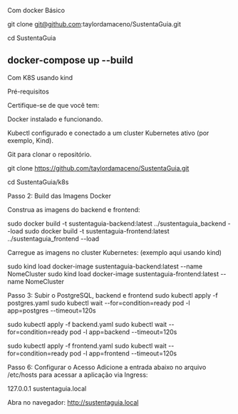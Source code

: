 Com docker Básico

git clone git@github.com:taylordamaceno/SustentaGuia.git

cd SustentaGuia

docker-compose up --build
----------
Com K8S usando kind

Pré-requisitos

Certifique-se de que você tem:

Docker instalado e funcionando.

Kubectl configurado e conectado a um cluster Kubernetes ativo (por exemplo, Kind).

Git para clonar o repositório.



git clone https://github.com/taylordamaceno/SustentaGuia.git

cd SustentaGuia/k8s

Passo 2: Build das Imagens Docker

Construa as imagens do backend e frontend:

sudo docker build -t sustentaguia-backend:latest ../sustentaguia_backend --load
sudo docker build -t sustentaguia-frontend:latest ../sustentaguia_frontend --load

Carregue as imagens no cluster Kubernetes: (exemplo aqui usando kind)

sudo kind load docker-image sustentaguia-backend:latest --name NomeCluster
sudo kind load docker-image sustentaguia-frontend:latest --name NomeCluster



Passo 3: Subir o PostgreSQL, backend e frontend
sudo kubectl apply -f postgres.yaml
sudo kubectl wait --for=condition=ready pod -l app=postgres --timeout=120s

sudo kubectl apply -f backend.yaml
sudo kubectl wait --for=condition=ready pod -l app=backend --timeout=120s

sudo kubectl apply -f frontend.yaml
sudo kubectl wait --for=condition=ready pod -l app=frontend --timeout=120s


Passo 6: Configurar o Acesso
Adicione a entrada abaixo no arquivo /etc/hosts para acessar a aplicação via Ingress:


127.0.0.1 sustentaguia.local

Abra no navegador:
http://sustentaguia.local

